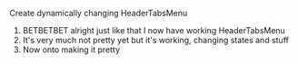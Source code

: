 Create dynamically changing HeaderTabsMenu
1. BETBETBET alright just like that I now have working HeaderTabsMenu
2. It's very much not pretty yet but it's working, changing states and stuff
3. Now onto making it pretty